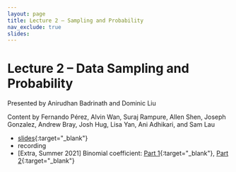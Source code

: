 ```yaml
---
layout: page
title: Lecture 2 – Sampling and Probability
nav_exclude: true
slides: 
---
```


# Lecture 2 – Data Sampling and Probability

Presented by Anirudhan Badrinath and Dominic Liu

Content by Fernando Pérez, Alvin Wan, Suraj Rampure, Allen Shen, Joseph Gonzalez, Andrew Bray, Josh Hug, Lisa Yan, Ani Adhikari, and Sam Lau


- [slides](https://docs.google.com/presentation/d/18iUFnQzF1GWnaHXphnUFTMEx0Vmo734AWpNIEscvfuc/edit?usp=sharing){:target="_blank"}
- recording
- [Extra, Summer 2021] Binomial coefficient: [Part 1](https://www.youtube.com/watch?v=4j2mFGkvwWE){:target="_blank"}, [Part 2](https://www.youtube.com/watch?v=lR6FeO5Pgss){:target="_blank"}

<!--
>>>>>>> e0aa630e63dda30b12a0a9581799eb779c89bf4e

 A reminder – the right column of the table below contains _Quick Checks_. These are **not** required but suggested to help you check your understanding. -->

<!-- <table>
<colgroup>
<col style="width: 25%" />
<col style="width: 25%" />
<col style="width: 25%" />
</colgroup>
<thead>
<tr class="header">
<th></th>
<th>Video</th>
<th>Quick Check</th>
</tr>
</thead>
<tbody>
<<<<<<< HEAD
 <tr>
<td><strong>2.0</strong> <br> Introduction to lecture format.</td>
<td><iframe width="300" height="300" height src="https://www.youtube.com/embed/L5hZE3_ECpg" frameborder="0" allow="accelerometer; autoplay; encrypted-media; gyroscope; picture-in-picture" allowfullscreen></iframe></td>
<td></td>
</tr> 
=======
>>>>>>> e0aa630e63dda30b12a0a9581799eb779c89bf4e
<tr>
<td><strong>2.1.1</strong> <br> Data science lifecycle, case study on squirrels.</td>
<td><iframe width="300" height="300" height src="https://youtube.com/embed/fyhu-Xg2Dfw" frameborder="0" allow="accelerometer; autoplay; encrypted-media; gyroscope; picture-in-picture" allowfullscreen></iframe></td>
<td><a href="https://forms.gle/1JHrBWUfrZmbtUc26" target="\_blank">2.1.1</a></td>
</tr>
<tr>
<td><strong>2.1.2</strong> <br> Censuses and surveys. Issues with the US Census.</td>
<td><iframe width="300" height="300" height src="https://youtube.com/embed/iczkTOgVHN8" frameborder="0" allow="accelerometer; autoplay; encrypted-media; gyroscope; picture-in-picture" allowfullscreen></iframe></td>
<td><a href="https://forms.gle/vMVBcvzQsypLWBgB7" target="\_blank">2.1.2</a></td>
</tr>
<tr>
<td><strong>2.2</strong> <br> Samples. Drawbacks to convenience and quota samples.</td>
<td><iframe width="300" height="300" height src="https://youtube.com/embed/00ZzxbY_1ZM" frameborder="0" allow="accelerometer; autoplay; encrypted-media; gyroscope; picture-in-picture" allowfullscreen></iframe></td>
<td><a href="https://forms.gle/x7piDMsHnfESNMna7" target="\_blank">2.2</a></td>
</tr>
<tr>
<td><strong>2.3</strong> <br> A case study in sampling bias (1936 election).</td>
<td><iframe width="300" height="500" height src="https://youtube.com/embed/67C-VvqSkos" frameborder="0" allow="accelerometer; autoplay; encrypted-media; gyroscope; picture-in-picture" allowfullscreen></iframe></td>
<td><a href="https://forms.gle/WRKXQcHWpJ3kwWRS9" target="\_blank">2.3</a></td>
</tr>
<tr>
<td><strong>2.4</strong> <br> Sources of bias, and a formal definition of sampling frames.</td>
<td><iframe width="300" height="300" height src="https://youtube.com/embed/HCN_D5-PqPw" frameborder="0" allow="accelerometer; autoplay; encrypted-media; gyroscope; picture-in-picture" allowfullscreen></iframe></td>
<td><a href="https://forms.gle/3ybsfiou8qQcQs5d8" target="\_blank">2.4</a></td>
</tr>
<tr>
<td><strong>2.5</strong> <br> Probability samples, and why we need them.</td>
<td><iframe width="300" height="300" height src="https://youtube.com/embed/DF5UNpjpfXY" frameborder="0" allow="accelerometer; autoplay; encrypted-media; gyroscope; picture-in-picture" allowfullscreen></iframe></td>
<td><a href="https://forms.gle/ddPUeM6k4BHxhZXL8" target="\_blank">2.5</a></td>
</tr>
<tr>
<td><strong>2.6</strong> <br> Introducing binomial and multinomial probability calculations.</td>
<td><iframe width="300" height="300" height src="https://youtube.com/embed/ptormkLsXBA" frameborder="0" allow="accelerometer; autoplay; encrypted-media; gyroscope; picture-in-picture" allowfullscreen></iframe></td>
<td><a href="https://forms.gle/CeX3PMjecZ12N72z9" target="\_blank">2.6</a></td>
</tr>
<tr>
<td><strong>2.7</strong> <br> Generalizing binomial and trinomial probability calculations.</td>
<td><iframe width="300" height="300" height src="https://youtube.com/embed/OV4q_ZAq3JY" frameborder="0" allow="accelerometer; autoplay; encrypted-media; gyroscope; picture-in-picture" allowfullscreen></iframe></td>
<td><a href="https://forms.gle/AtNvQBmRxU2VdCPE6" target="\_blank">2.7</a></td>
</tr>
<tr>
<td><strong>2.8 (Extra)</strong> <br> Using permutations and combinations to derive the binomial coefficient.</td>
<td><iframe width="300" height="300" height src="https://youtube.com/embed/4j2mFGkvwWE" frameborder="0" allow="accelerometer; autoplay; encrypted-media; gyroscope; picture-in-picture" allowfullscreen></iframe></td>
<td><a href="https://forms.gle/12KkQhCu1zH5Wi3K9" target="\_blank">2.8</a></td>
</tr>
<tr>
<td><strong>2.9 (Extra)</strong> <br> Example usages of the binomial coefficient. </td>
<td><iframe width="300" height="300" height src="https://youtube.com/embed/lR6FeO5Pgss" frameborder="0" allow="accelerometer; autoplay; encrypted-media; gyroscope; picture-in-picture" allowfullscreen></iframe></td>
<td><a href="https://forms.gle/hvX4ascExVahEb3h6" target="\_blank">2.9</a></td>
<<<<<<< HEAD
</tr> -->
